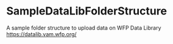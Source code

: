 # SampleDataLibFolderStructure
 A sample folder structure to upload data on WFP Data Library https://datalib.vam.wfp.org/ 
